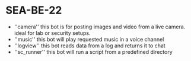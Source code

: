 # SEA-BE-22


- ''camera'' this bot is for posting images and video from a live camera. ideal for lab or security setups.
- ''music'' this bot will play requested music in a voice channel
- ''logview'' this bot reads data from a log and returns it to chat
- ''sc_runner'' this bot will run a script from a predefined directory
